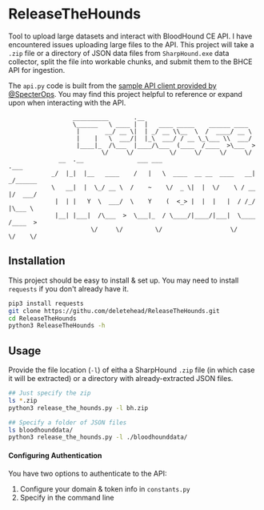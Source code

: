 # ReleaseTheHounds
Tool to upload large datasets and interact with BloodHound CE API. I have encountered issues uploading large files to the API. This project will take a `.zip` file or a directory of JSON data files from `SharpHound.exe` data collector, split the file into workable chunks, and submit them to the BHCE API for ingestion.

The `api.py` code is built from the [sample API client provided by @SpecterOps](https://support.bloodhoundenterprise.io/hc/en-us/articles/11311053342619-Working-with-the-BloodHound-API). You may find this project helpful to reference or expand upon when interacting with the API.

```
                  __________       .__                                  
                  \______   \ ____ |  |   ____ _____    ______ ____   
                   |       __/ __ \|  | _/ __ \\__  \  /  ____/ __ \  
                   |    |   \  ___/|  |_\  ___/ / __ \_\___ \\  ___/  
                   |____|_  /\___  |____/\___  (____  /____  >\___  > 
                          \/     \/          \/     \/     \/     \/  
              __  .__               ___ ___                         .___      
            _/  |_|  |__   ____    /   |   \  ____  __ __  ____   __| _/______
            \   __|  |  \_/ __ \  /    ~    \/  _ \|  |  \/    \ / __ |/  ___/
             |  | |   Y  \  ___/  \    Y    (  <_> |  |  |   |  / /_/ |\___ \ 
             |__| |___|  /\___  >  \___|_  / \____/|____/|___|  \____ /____  >
                       \/     \/         \/                   \/     \/    \/
```

## Installation
This project should be easy to install & set up. You may need to install `requests` if you don't already have it. 

```bash
pip3 install requests
git clone https://githu.com/deletehead/ReleaseTheHounds.git
cd ReleaseTheHounds
python3 ReleaseTheHounds -h
```

## Usage
Provide the file location (`-l`) of eitha a SharpHound `.zip` file (in which case it will be extracted) or a directory with already-extracted JSON files.

```bash
## Just specify the zip
ls *.zip
python3 release_the_hounds.py -l bh.zip

## Specify a folder of JSON files
ls bloodhounddata/
python3 release_the_hounds.py -l ./bloodhounddata/
```

#### Configuring Authentication
You have two options to authenticate to the API:
  1. Configure your domain & token info in `constants.py`
  2. Specify in the command line
